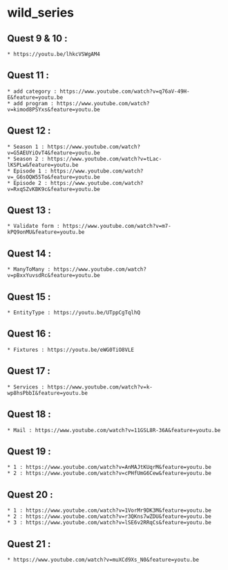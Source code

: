 # wild_series

## Quest 9 & 10 :
    * https://youtu.be/lhkcVSWgAM4

## Quest 11 : 
    * add category : https://www.youtube.com/watch?v=q76aV-49H-E&feature=youtu.be
    * add program : https://www.youtube.com/watch?v=kimod8PSYxs&feature=youtu.be
    
## Quest 12 :
    * Season 1 : https://www.youtube.com/watch?v=G5AEUYiOvT4&feature=youtu.be
    * Season 2 : https://www.youtube.com/watch?v=tLac-lKSPLw&feature=youtu.be
    * Episode 1 : https://www.youtube.com/watch?v=_G6sOQW55To&feature=youtu.be
    * Episode 2 : https://www.youtube.com/watch?v=RxqSZvKBK9c&feature=youtu.be

## Quest 13 :
    * Validate form : https://www.youtube.com/watch?v=m7-kPQ9onMU&feature=youtu.be

## Quest 14 :
    * ManyToMany : https://www.youtube.com/watch?v=pBxxYuvsdRc&feature=youtu.be

## Quest 15 :
    * EntityType : https://youtu.be/UTppCgTqlhQ

## Quest 16 :
    * Fixtures : https://youtu.be/eWG0TiO8VLE

## Quest 17 :
    * Services : https://www.youtube.com/watch?v=k-wp8hsPbbI&feature=youtu.be

## Quest 18 :
    * Mail : https://www.youtube.com/watch?v=11GSL8R-36A&feature=youtu.be

## Quest 19 :
    * 1 : https://www.youtube.com/watch?v=AnMAJtKUqrM&feature=youtu.be
    * 2 : https://www.youtube.com/watch?v=cPHfUmG6Cew&feature=youtu.be

## Quest 20 :
    * 1 : https://www.youtube.com/watch?v=1VorMr9DK3M&feature=youtu.be
    * 2 : https://www.youtube.com/watch?v=r3QKns7wZDU&feature=youtu.be
    * 3 : https://www.youtube.com/watch?v=lSE6v2RRqCs&feature=youtu.be

## Quest 21 :
    * https://www.youtube.com/watch?v=muXCd9Xs_N0&feature=youtu.be

